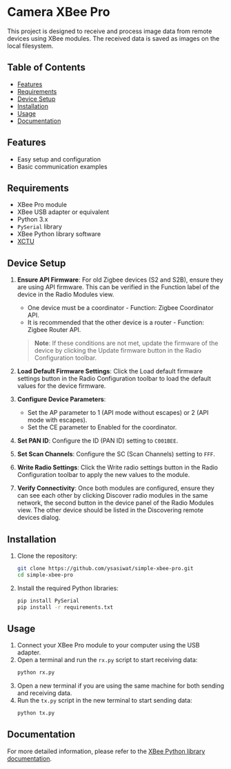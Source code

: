 # Camera XBee Pro

This project is designed to receive and process image data from remote devices using XBee modules. The received data is saved as images on the local filesystem.

## Table of Contents

- [Features](#features)
- [Requirements](#requirements)
- [Device Setup](#device-setup)
- [Installation](#installation)
- [Usage](#usage)
- [Documentation](#documentation)

## Features

- Easy setup and configuration
- Basic communication examples

## Requirements

- XBee Pro module
- XBee USB adapter or equivalent
- Python 3.x
- `PySerial` library
- XBee Python library software
- [XCTU](http://www.digi.com/xctu)

## Device Setup

1. **Ensure API Firmware**: For old Zigbee devices (S2 and S2B), ensure they are using API firmware. This can be verified in the Function label of the device in the Radio Modules view.
    - One device must be a coordinator - Function: Zigbee Coordinator API.
    - It is recommended that the other device is a router - Function: Zigbee Router API.

    > **Note**: If these conditions are not met, update the firmware of the device by clicking the Update firmware button in the Radio Configuration toolbar.

2. **Load Default Firmware Settings**: Click the Load default firmware settings button in the Radio Configuration toolbar to load the default values for the device firmware.

3. **Configure Device Parameters**:
    - Set the AP parameter to 1 (API mode without escapes) or 2 (API mode with escapes).
    - Set the CE parameter to Enabled for the coordinator.

4. **Set PAN ID**: Configure the ID (PAN ID) setting to `C001BEE`.

5. **Set Scan Channels**: Configure the SC (Scan Channels) setting to `FFF`.

6. **Write Radio Settings**: Click the Write radio settings button in the Radio Configuration toolbar to apply the new values to the module.

7. **Verify Connectivity**: Once both modules are configured, ensure they can see each other by clicking Discover radio modules in the same network, the second button in the device panel of the Radio Modules view. The other device should be listed in the Discovering remote devices dialog.

## Installation

1. Clone the repository:
    ```sh
    git clone https://github.com/ysasiwat/simple-xbee-pro.git
    cd simple-xbee-pro
    ```

2. Install the required Python libraries:
    ```sh
    pip install PySerial
    pip install -r requirements.txt
    ```

## Usage

1. Connect your XBee Pro module to your computer using the USB adapter.
2. Open a terminal and run the `rx.py` script to start receiving data:
    ```sh
    python rx.py
    ```
3. Open a new terminal if you are using the same machine for both sending and receiving data.
4. Run the `tx.py` script in the new terminal to start sending data:
    ```sh
    python tx.py
    ```

## Documentation

For more detailed information, please refer to the [XBee Python library documentation](https://xbplib.readthedocs.io/en/latest/index.html).